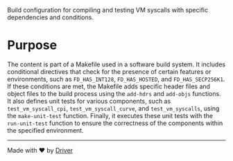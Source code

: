 <!--------------------------------------------------------------------------------->
<!-- IMPORTANT: This file is auto-generated by Driver (https://driver.ai). -------->
<!-- Manual edits may be overwritten on future commits. --------------------------->
<!--------------------------------------------------------------------------------->

Build configuration for compiling and testing VM syscalls with specific dependencies and conditions.

# Purpose
The content is part of a Makefile used in a software build system. It includes conditional directives that check for the presence of certain features or environments, such as `FD_HAS_INT128`, `FD_HAS_HOSTED`, and `FD_HAS_SECP256K1`. If these conditions are met, the Makefile adds specific header files and object files to the build process using the `add-hdrs` and `add-objs` functions. It also defines unit tests for various components, such as `test_vm_syscall_cpi`, `test_vm_syscall_curve`, and `test_vm_syscalls`, using the `make-unit-test` function. Finally, it executes these unit tests with the `run-unit-test` function to ensure the correctness of the components within the specified environment.

---
Made with ❤️ by [Driver](https://www.driver.ai/)